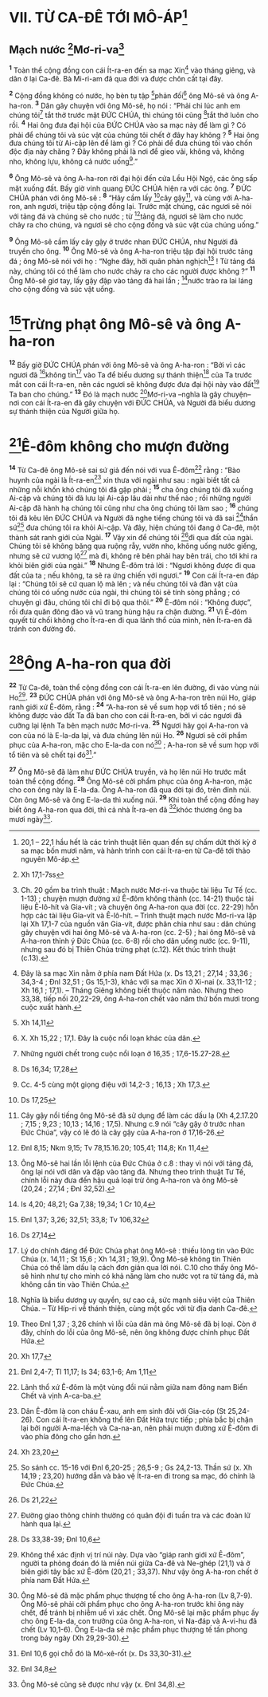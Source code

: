 # VII. TỪ CA-ĐÊ TỚI MÔ-ÁP[^1]
## Mạch nước [^1*]Mơ-ri-va[^2]
<sup><b>1</b></sup> Toàn thể cộng đồng con cái Ít-ra-en đến sa mạc Xin[^3] vào tháng giêng, và dân ở lại Ca-đê. Bà Mi-ri-am đã qua đời và được chôn cất tại đây.

<sup><b>2</b></sup> Cộng đồng không có nước, họ bèn tụ tập [^2*]phản đối[^4] ông Mô-sê và ông A-ha-ron. <sup><b>3</b></sup> Dân gây chuyện với ông Mô-sê, họ nói : “Phải chi lúc anh em chúng tôi[^5] tắt thở trước mặt ĐỨC CHÚA, thì chúng tôi cũng [^3*]tắt thở luôn cho rồi. <sup><b>4</b></sup> Hai ông đưa đại hội của ĐỨC CHÚA vào sa mạc này để làm gì ? Có phải để chúng tôi và súc vật của chúng tôi chết ở đây hay không ? <sup><b>5</b></sup> Hai ông đưa chúng tôi từ Ai-cập lên để làm gì ? Có phải để đưa chúng tôi vào chốn độc địa này chăng ? Đây không phải là nơi để gieo vãi, không vả, không nho, không lựu, không cả nước uống[^6].”

<sup><b>6</b></sup> Ông Mô-sê và ông A-ha-ron rời đại hội đến cửa Lều Hội Ngộ, các ông sấp mặt xuống đất. Bấy giờ vinh quang ĐỨC CHÚA hiện ra với các ông. <sup><b>7</b></sup> ĐỨC CHÚA phán với ông Mô-sê : <sup><b>8</b></sup> “Hãy cầm lấy [^4*]cây gậy[^7], và cùng với A-ha-ron, anh ngươi, triệu tập cộng đồng lại. Trước mặt chúng, các ngươi sẽ nói với tảng đá và chúng sẽ cho nước ; từ [^5*]tảng đá, ngươi sẽ làm cho nước chảy ra cho chúng, và ngươi sẽ cho cộng đồng và súc vật của chúng uống.”

<sup><b>9</b></sup> Ông Mô-sê cầm lấy cây gậy ở trước nhan ĐỨC CHÚA, như Người đã truyền cho ông. <sup><b>10</b></sup> Ông Mô-sê và ông A-ha-ron triệu tập đại hội trước tảng đá ; ông Mô-sê nói với họ : “Nghe đây, hỡi quân phản nghịch[^8] ! Từ tảng đá này, chúng tôi có thể làm cho nước chảy ra cho các người được không ?” <sup><b>11</b></sup> Ông Mô-sê giơ tay, lấy gậy đập vào tảng đá hai lần ; [^6*]nước trào ra lai láng cho cộng đồng và súc vật uống.

# [^7*]Trừng phạt ông Mô-sê và ông A-ha-ron
<sup><b>12</b></sup> Bấy giờ ĐỨC CHÚA phán với ông Mô-sê và ông A-ha-ron : “Bởi vì các ngươi đã [^8*]không tin[^9] vào Ta để biểu dương sự thánh thiện[^10] của Ta trước mắt con cái Ít-ra-en, nên các ngươi sẽ không được đưa đại hội này vào đất[^11] Ta ban cho chúng.” <sup><b>13</b></sup> Đó là mạch nước [^9*]Mơ-ri-va –nghĩa là gây chuyện– nơi con cái Ít-ra-en đã gây chuyện với ĐỨC CHÚA, và Người đã biểu dương sự thánh thiện của Người giữa họ.

# [^10*]Ê-đôm không cho mượn đường
<sup><b>14</b></sup> Từ Ca-đê ông Mô-sê sai sứ giả đến nói với vua Ê-đôm[^12] rằng : “Bào huynh của ngài là Ít-ra-en[^13] xin thưa với ngài như sau : ngài biết tất cả những nỗi khốn khó chúng tôi đã gặp phải ; <sup><b>15</b></sup> cha ông chúng tôi đã xuống Ai-cập và chúng tôi đã lưu lại Ai-cập lâu dài như thế nào ; rồi những người Ai-cập đã hành hạ chúng tôi cũng như cha ông chúng tôi làm sao ; <sup><b>16</b></sup> chúng tôi đã kêu lên ĐỨC CHÚA và Người đã nghe tiếng chúng tôi và đã sai [^11*]thần sứ[^14] đưa chúng tôi ra khỏi Ai-cập. Và đây, hiện chúng tôi đang ở Ca-đê, một thành sát ranh giới của Ngài. <sup><b>17</b></sup> Vậy xin để chúng tôi [^12*]đi qua đất của ngài. Chúng tôi sẽ không băng qua ruộng rẫy, vườn nho, không uống nước giếng, nhưng sẽ cứ vương lộ[^15] mà đi, không rẽ bên phải hay bên trái, cho tới khi ra khỏi biên giới của ngài.” <sup><b>18</b></sup> Nhưng Ê-đôm trả lời : “Ngươi không được đi qua đất của ta ; nếu không, ta sẽ ra ứng chiến với ngươi.” <sup><b>19</b></sup> Con cái Ít-ra-en đáp lại : “Chúng tôi sẽ cứ quan lộ mà lên ; và nếu chúng tôi và đàn vật của chúng tôi có uống nước của ngài, thì chúng tôi sẽ tính sòng phẳng ; có chuyện gì đâu, chúng tôi chỉ đi bộ qua thôi.” <sup><b>20</b></sup> Ê-đôm nói : “Không được”, rồi đưa quân đông đảo và vũ trang hùng hậu ra chặn đường. <sup><b>21</b></sup> Vì Ê-đôm quyết từ chối không cho Ít-ra-en đi qua lãnh thổ của mình, nên Ít-ra-en đã tránh con đường đó.

# [^13*]Ông A-ha-ron qua đời
<sup><b>22</b></sup> Từ Ca-đê, toàn thể cộng đồng con cái Ít-ra-en lên đường, đi vào vùng núi Ho[^16]. <sup><b>23</b></sup> ĐỨC CHÚA phán với ông Mô-sê và ông A-ha-ron trên núi Ho, giáp ranh giới xứ Ê-đôm, rằng : <sup><b>24</b></sup> “A-ha-ron sẽ về sum họp với tổ tiên ; nó sẽ không được vào đất Ta đã ban cho con cái Ít-ra-en, bởi vì các ngươi đã cưỡng lại lệnh Ta bên mạch nước Mơ-ri-va. <sup><b>25</b></sup> Ngươi hãy gọi A-ha-ron và con của nó là E-la-da lại, và đưa chúng lên núi Ho. <sup><b>26</b></sup> Ngươi sẽ cởi phẩm phục của A-ha-ron, mặc cho E-la-da con nó[^17] ; A-ha-ron sẽ về sum họp với tổ tiên và sẽ chết tại đó[^18].”

<sup><b>27</b></sup> Ông Mô-sê đã làm như ĐỨC CHÚA truyền, và họ lên núi Ho trước mắt toàn thể cộng đồng. <sup><b>28</b></sup> Ông Mô-sê cởi phẩm phục của ông A-ha-ron, mặc cho con ông này là E-la-da. Ông A-ha-ron đã qua đời tại đó, trên đỉnh núi. Còn ông Mô-sê và ông E-la-da thì xuống núi. <sup><b>29</b></sup> Khi toàn thể cộng đồng hay biết ông A-ha-ron qua đời, thì cả nhà Ít-ra-en đã [^14*]khóc thương ông ba mươi ngày[^19].

[^1]: 20,1 – 22,1 hầu hết là các trình thuật liên quan đến sự chấm dứt thời kỳ ở sa mạc bốn mươi năm, và hành trình con cái Ít-ra-en từ Ca-đê tới thảo nguyên Mô-áp.
[^2]: Ch. 20 gồm ba trình thuật : Mạch nước Mơ-ri-va thuộc tài liệu Tư Tế (cc. 1-13) ; chuyện mượn đường xứ Ê-đôm không thành (cc. 14-21) thuộc tài liệu Ê-lô-hít và Gia-vít ; và chuyện ông A-ha-ron qua đời (cc. 22-29) hỗn hợp các tài liệu Gia-vít và Ê-lô-hít. – Trình thuật mạch nước Mơ-ri-va lặp lại Xh 17,1-7 của nguồn văn Gia-vít, được phân chia như sau : dân chúng gây chuyện với hai ông Mô-sê và A-ha-ron (cc. 2-5) ; hai ông Mô-sê và A-ha-ron thỉnh ý Đức Chúa (cc. 6-8) rồi cho dân uống nước (cc. 9-11), nhưng sau đó bị Thiên Chúa trừng phạt (c.12). Kết thúc trình thuật (c.13).
[^3]: Đây là sa mạc Xin nằm ở phía nam Đất Hứa (x. Ds 13,21 ; 27,14 ; 33,36 ; 34,3-4 ; Đnl 32,51 ; Gs 15,1-3), khác với sa mạc Xin ở Xi-nai (x. 33,11-12 ; Xh 16,1 ; 17,1). – Tháng Giêng không biết thuộc năm nào. Nhưng theo 33,38, tiếp nối 20,22-29, ông A-ha-ron chết vào năm thứ bốn mươi trong cuộc xuất hành.
[^4]: X. Xh 15,22 ; 17,1. Đây là cuộc nổi loạn khác của dân.
[^5]: Những người chết trong cuộc nổi loạn ở 16,35 ; 17,6-15.27-28.
[^6]: Cc. 4-5 cùng một giọng điệu với 14,2-3 ; 16,13 ; Xh 17,3.
[^7]: Cây gậy nổi tiếng ông Mô-sê đã sử dụng để làm các dấu lạ (Xh 4,2.17.20 ; 7,15 ; 9,23 ; 10,13 ; 14,16 ; 17,5). Nhưng c.9 nói “cây gậy ở trước nhan Đức Chúa”, vậy có lẽ đó là cây gậy của A-ha-ron ở 17,16-26.
[^8]: Ông Mô-sê hai lần lỗi lệnh của Đức Chúa ở c.8 : thay vì nói với tảng đá, ông lại nói với dân và đập vào tảng đá. Nhưng theo trình thuật Tư Tế, chính lỗi này đưa đến hậu quả loại trừ ông A-ha-ron và ông Mô-sê (20,24 ; 27,14 ; Đnl 32,52).
[^9]: Lý do chính đáng để Đức Chúa phạt ông Mô-sê : thiếu lòng tin vào Đức Chúa (x. 14,11 ; St 15,6 ; Xh 14,31 ; 19,9). Ông Mô-sê không tin Thiên Chúa có thể làm dấu lạ cách đơn giản qua lời nói. C.10 cho thấy ông Mô-sê hình như tự cho mình có khả năng làm cho nước vọt ra từ tảng đá, mà không cần tin vào Thiên Chúa.
[^10]: Nghĩa là biểu dương uy quyền, sự cao cả, sức mạnh siêu việt của Thiên Chúa. – Từ Híp-ri về thánh thiện, cùng một gốc với từ địa danh Ca-đê.
[^11]: Theo Đnl 1,37 ; 3,26 chính vì lỗi của dân mà ông Mô-sê đã bị loại. Còn ở đây, chính do lỗi của ông Mô-sê, nên ông không được chinh phục Đất Hứa.
[^12]: Lãnh thổ xứ Ê-đôm là một vùng đồi núi nằm giữa nam đông nam Biển Chết và vịnh A-ca-ba.
[^13]: Dân Ê-đôm là con cháu Ê-xau, anh em sinh đôi với Gia-cóp (St 25,24-26). Con cái Ít-ra-en không thể lên Đất Hứa trực tiếp ; phía bắc bị chận lại bởi người A-ma-lếch và Ca-na-an, nên phải mượn đường xứ Ê-đôm đi vào phía đông cho gần hơn.
[^14]: So sánh cc. 15-16 với Đnl 6,20-25 ; 26,5-9 ; Gs 24,2-13. Thần sứ (x. Xh 14,19 ; 23,20) hướng dẫn và bảo vệ Ít-ra-en đi trong sa mạc, đó chính là Đức Chúa.
[^15]: Đường giao thông chính thường có quân đội đi tuần tra và các đoàn lữ hành qua lại.
[^16]: Không thể xác định vị trí núi này. Dựa vào “giáp ranh giới xứ Ê-đôm”, người ta phỏng đoán đó là miền núi giữa Ca-đê và Ne-ghép (21,1) và ở biên giới tây bắc xứ Ê-đôm (20,21 ; 33,37). Như vậy ông A-ha-ron chết ở phía nam Đất Hứa.
[^17]: Ông Mô-sê đã mặc phẩm phục thượng tế cho ông A-ha-ron (Lv 8,7-9). Ông Mô-sê phải cởi phẩm phục cho ông A-ha-ron trước khi ông này chết, để tránh bị nhiễm uế vì xác chết. Ông Mô-sê lại mặc phẩm phục ấy cho ông E-la-da, con trưởng của ông A-ha-ron, vì Na-đáp và A-vi-hu đã chết (Lv 10,1-6). Ông E-la-da sẽ mặc phẩm phục thượng tế tấn phong trong bảy ngày (Xh 29,29-30).
[^18]: Đnl 10,6 gọi chỗ đó là Mô-xê-rốt (x. Ds 33,30-31).
[^19]: Ông Mô-sê cũng sẽ được như vậy (x. Đnl 34,8).
[^1*]: Xh 17,1-7ss
[^2*]: Xh 14,11
[^3*]: Ds 16,34; 17,28
[^4*]: Ds 17,25
[^5*]: Đnl 8,15; Nkm 9,15; Tv 78,15.16.20; 105,41; 114,8; Kn 11,4
[^6*]: Is 4,20; 48,21; Ga 7,38; 19,34; 1 Cr 10,4
[^7*]: Đnl 1,37; 3,26; 32,51; 33,8; Tv 106,32
[^8*]: Ds 27,14
[^9*]: Xh 17,7
[^10*]: Đnl 2,4-7; Tl 11,17; Is 34; 63,1-6; Am 1,11
[^11*]: Xh 23,20
[^12*]: Ds 21,22
[^13*]: Ds 33,38-39; Đnl 10,6
[^14*]: Đnl 34,8
